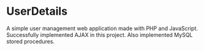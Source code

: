 # UserDetails
A simple user management web application made with PHP and JavaScript. Successfully implemented AJAX in this project. Also implemented MySQL stored procedures.
